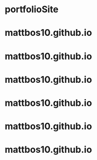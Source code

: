 # portfolioSite
# mattbos10.github.io
# mattbos10.github.io
# mattbos10.github.io
# mattbos10.github.io
# mattbos10.github.io
# mattbos10.github.io
